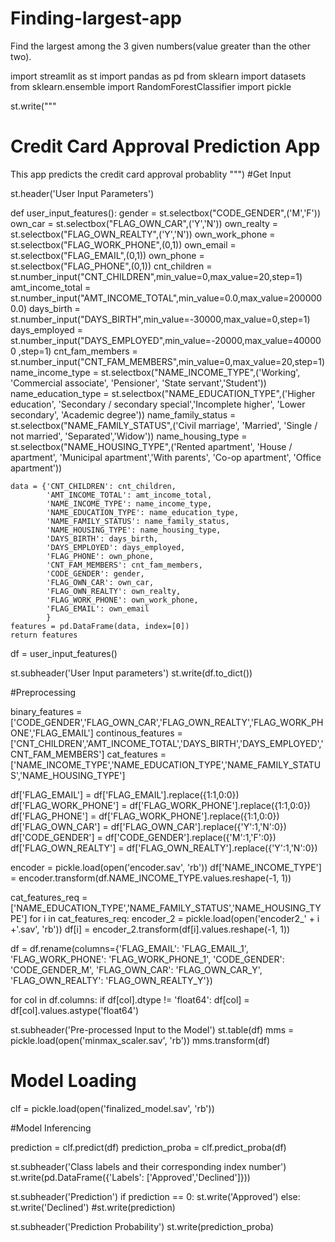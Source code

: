 # Finding-largest-app
Find the largest among the 3 given numbers(value greater than the other two). 

import streamlit as st
import pandas as pd
from sklearn import datasets
from sklearn.ensemble import RandomForestClassifier
import pickle

st.write("""
# Credit Card Approval Prediction App

This app predicts the credit card approval probablity
""")
#Get Input

st.header('User Input Parameters')

def user_input_features():
    gender = st.selectbox("CODE_GENDER",('M','F'))
    own_car = st.selectbox("FLAG_OWN_CAR",('Y','N'))
    own_realty = st.selectbox("FLAG_OWN_REALTY",('Y','N'))
    own_work_phone = st.selectbox("FLAG_WORK_PHONE",(0,1))
    own_email = st.selectbox("FLAG_EMAIL",(0,1))
    own_phone = st.selectbox("FLAG_PHONE",(0,1))
    cnt_children = st.number_input("CNT_CHILDREN",min_value=0,max_value=20,step=1)
    amt_income_total = st.number_input("AMT_INCOME_TOTAL",min_value=0.0,max_value=2000000.0)
    days_birth = st.number_input("DAYS_BIRTH",min_value=-30000,max_value=0,step=1)
    days_employed = st.number_input("DAYS_EMPLOYED",min_value=-20000,max_value=400000 ,step=1)
    cnt_fam_members = st.number_input("CNT_FAM_MEMBERS",min_value=0,max_value=20,step=1)
    name_income_type = st.selectbox("NAME_INCOME_TYPE",('Working', 'Commercial associate', 'Pensioner', 'State servant','Student'))
    name_education_type = st.selectbox("NAME_EDUCATION_TYPE",('Higher education', 'Secondary / secondary special','Incomplete higher', 'Lower secondary', 'Academic degree'))
    name_family_status = st.selectbox("NAME_FAMILY_STATUS",('Civil marriage', 'Married', 'Single / not married', 'Separated','Widow'))
    name_housing_type = st.selectbox("NAME_HOUSING_TYPE",('Rented apartment', 'House / apartment', 'Municipal apartment','With parents', 'Co-op apartment', 'Office apartment'))

    data = {'CNT_CHILDREN': cnt_children,
            'AMT_INCOME_TOTAL': amt_income_total,
            'NAME_INCOME_TYPE': name_income_type,
            'NAME_EDUCATION_TYPE': name_education_type,
            'NAME_FAMILY_STATUS': name_family_status,
            'NAME_HOUSING_TYPE': name_housing_type,
            'DAYS_BIRTH': days_birth,
            'DAYS_EMPLOYED': days_employed,
            'FLAG_PHONE': own_phone,
            'CNT_FAM_MEMBERS': cnt_fam_members,
            'CODE_GENDER': gender,
            'FLAG_OWN_CAR': own_car,
            'FLAG_OWN_REALTY': own_realty,
            'FLAG_WORK_PHONE': own_work_phone,
            'FLAG_EMAIL': own_email
            }
    features = pd.DataFrame(data, index=[0])
    return features

df = user_input_features()

st.subheader('User Input parameters')
st.write(df.to_dict())

#Preprocessing

binary_features = ['CODE_GENDER','FLAG_OWN_CAR','FLAG_OWN_REALTY','FLAG_WORK_PHONE','FLAG_EMAIL']
continous_features = ['CNT_CHILDREN','AMT_INCOME_TOTAL','DAYS_BIRTH','DAYS_EMPLOYED','CNT_FAM_MEMBERS']
cat_features = ['NAME_INCOME_TYPE','NAME_EDUCATION_TYPE','NAME_FAMILY_STATUS','NAME_HOUSING_TYPE']

df['FLAG_EMAIL'] = df['FLAG_EMAIL'].replace({1:1,0:0})
df['FLAG_WORK_PHONE'] = df['FLAG_WORK_PHONE'].replace({1:1,0:0})
df['FLAG_PHONE'] = df['FLAG_WORK_PHONE'].replace({1:1,0:0})
df['FLAG_OWN_CAR'] = df['FLAG_OWN_CAR'].replace({'Y':1,'N':0})
df['CODE_GENDER'] = df['CODE_GENDER'].replace({'M':1,'F':0})
df['FLAG_OWN_REALTY'] = df['FLAG_OWN_REALTY'].replace({'Y':1,'N':0})




encoder = pickle.load(open('encoder.sav', 'rb'))
df['NAME_INCOME_TYPE'] = encoder.transform(df.NAME_INCOME_TYPE.values.reshape(-1, 1))

cat_features_req = ['NAME_EDUCATION_TYPE','NAME_FAMILY_STATUS','NAME_HOUSING_TYPE']
for i in cat_features_req:
    encoder_2 = pickle.load(open('encoder2_' + i +'.sav', 'rb'))
    df[i] = encoder_2.transform(df[i].values.reshape(-1, 1))



df = df.rename(columns={'FLAG_EMAIL': 'FLAG_EMAIL_1',
                        'FLAG_WORK_PHONE': 'FLAG_WORK_PHONE_1',
                        'CODE_GENDER': 'CODE_GENDER_M',
                        'FLAG_OWN_CAR': 'FLAG_OWN_CAR_Y',
                        'FLAG_OWN_REALTY': 'FLAG_OWN_REALTY_Y'})


for col in df.columns:
    if df[col].dtype != 'float64':
        df[col] = df[col].values.astype('float64')

st.subheader('Pre-processed Input to the Model')
st.table(df)
mms = pickle.load(open('minmax_scaler.sav', 'rb'))
mms.transform(df)



# Model Loading
clf =  pickle.load(open('finalized_model.sav', 'rb'))

#Model Inferencing

prediction = clf.predict(df)
prediction_proba = clf.predict_proba(df)

st.subheader('Class labels and their corresponding index number')
st.write(pd.DataFrame({'Labels': ['Approved','Declined']}))

st.subheader('Prediction')
if prediction == 0:
    st.write('Approved')
else:
    st.write('Declined')
#st.write(prediction)

st.subheader('Prediction Probability')
st.write(prediction_proba)

